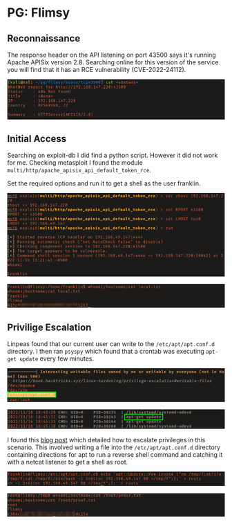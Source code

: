 # PG: Flimsy

## Reconnaissance

The response header on the API listening on port 43500 says it's running Apache 
APISix version 2.8. Searching online for this version of the service you will 
find that it has an RCE vulnerability (CVE-2022-24112). 

![APISix](screenshots/2022-11-16_12-50.png)

## Initial Access

Searching on exploit-db I did find a python script. However it
did not work for me. Checking metasploit I found the module
`multi/http/apache_apisix_api_default_token_rce`. 

Set the required options and run it to get a shell as the user franklin. 

![Running msf module](screenshots/2022-11-16_13-22.png)

![Proof of low-privilege shell](screenshots/user_proof.png)

## Privilige Escalation

Linpeas found that our current user can write to the `/etc/apt/apt.conf.d`
directory. I then ran `psyspy` which found that a crontab was executing `apt-get
update` every few minutes.

![Writeable apt.conf.d](screenshots/2022-11-16_13-46.png)

![Cron running apt-get](screenshots/2022-11-16_13-45.png)

I found this [blog
post](https://laptrinhx.com/linux-for-pentester-apt-privilege-escalation-1256682860/)
which detailed how to escalate privileges in this scenario. This involved
writing a file into the `/etc/apt/apt.conf.d` directory containing directions
for apt to run a reverse shell command and catching it with a netcat listener to
get a shell as root.

![Writing reverse shell to file](screenshots/2022-11-16_14-37.png)

![Proof of shell as root.](screenshots/root_proof.png)
